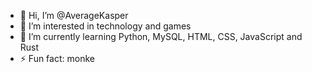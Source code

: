 - 👋 Hi, I’m @AverageKasper
- 👀 I’m interested in technology and games
- 🌱 I’m currently learning Python, MySQL, HTML, CSS, JavaScript and Rust
- ⚡ Fun fact: monke

<!---
AverageKasper/AverageKasper is a ✨ special ✨ repository because its `README.md` (this file) appears on your GitHub profile.
You can click the Preview link to take a look at your changes.
--->
